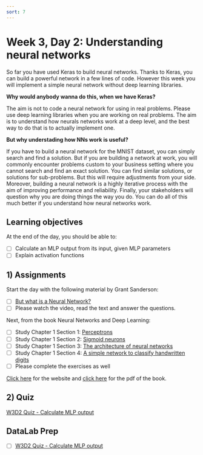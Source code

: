 ```yaml
---
sort: 7
---
```


# Week 3, Day 2: Understanding neural networks

So far you have used Keras to build neural networks. Thanks to Keras, you can build a powerful network in a few lines of code. However this week you will
implement a simple neural network without deep learning libraries.

**Why would anybody wanna do this, when we have Keras?**

The aim is not to code a neural network for using in real problems. Please use deep learning libraries when you are working on real problems. The aim is to understand how neurals networks work at a deep level, and the best way to do that is to actually implement one.

**But why understading how NNs work is useful?**

If you have to build a neural network for the MNIST dataset, you can simply search and find a solution. But if you are building a network at work, you will
commonly encounter problems custom to your business setting where you cannot search and find an exact solution.
You can find similar solutions, or solutions for sub-problems. But this will require adjustments from your side.
Moreover, building a neural network is a highly iterative process with the aim of improving performance and reliability.
Finally, your stakeholders will question why you are doing things the way you do. You can do all of this much better if you understand how neural networks work.

## Learning objectives

At the end of the day, you should be able to:

- [ ] Calculate an MLP output from its input, given MLP parameters
- [ ] Explain activation functions

## 1) Assignments

Start the day with the following material by Grant Sanderson:

- [ ] [But what is a Neural Network?](https://www.3blue1brown.com/lessons/neural-networks)
- [ ] Please watch the video, read the text and answer the questions.

Next, from the book Neural Networks and Deep Learning:

- [ ] Study Chapter 1 Section 1: [Perceptrons](http://neuralnetworksanddeeplearning.com/chap1.html#perceptrons)
- [ ] Study Chapter 1 Section 2: [Sigmoid neurons](http://neuralnetworksanddeeplearning.com/chap1.html#sigmoid_neurons)
- [ ] Study Chapter 1 Section 3: [The architecture of neural networks](http://neuralnetworksanddeeplearning.com/chap1.html#the_architecture_of_neural_networks)
- [ ] Study Chapter 1 Section 4: [A simple network to classify handwritten digits](http://neuralnetworksanddeeplearning.com/chap1.html#a_simple_network_to_classify_handwritten_digits)
- [ ] Please complete the exercises as well

[Click here](http://neuralnetworksanddeeplearning.com/) for the website and [click here](https://static.latexstudio.net/article/2018/0912/neuralnetworksanddeeplearning.pdf) for the pdf of the book.

## 2) Quiz

[W3D2 Quiz - Calculate MLP output](https://forms.office.com/e/BTedreSDFE)

## DataLab Prep
- [ ] [W3D2 Quiz - Calculate MLP output](https://forms.office.com/e/BTedreSDFE)

